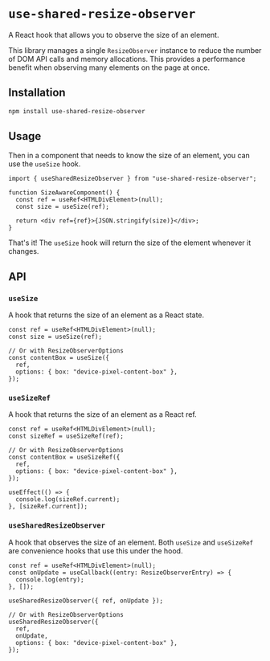 # `use-shared-resize-observer`

A React hook that allows you to observe the size of an element.

This library manages a single `ResizeObserver` instance to reduce the number of DOM API calls and memory allocations.
This provides a performance benefit when observing many elements on the page at once.

## Installation

```bash
npm install use-shared-resize-observer
```

## Usage

Then in a component that needs to know the size of an element, you can use the `useSize` hook.

```tsx
import { useSharedResizeObserver } from "use-shared-resize-observer";

function SizeAwareComponent() {
  const ref = useRef<HTMLDivElement>(null);
  const size = useSize(ref);

  return <div ref={ref}>{JSON.stringify(size)}</div>;
}
```

That's it! The `useSize` hook will return the size of the element whenever it changes.

## API

### `useSize`

A hook that returns the size of an element as a React state.

```tsx
const ref = useRef<HTMLDivElement>(null);
const size = useSize(ref);

// Or with ResizeObserverOptions
const contentBox = useSize({
  ref,
  options: { box: "device-pixel-content-box" },
});
```

### `useSizeRef`

A hook that returns the size of an element as a React ref.

```tsx
const ref = useRef<HTMLDivElement>(null);
const sizeRef = useSizeRef(ref);

// Or with ResizeObserverOptions
const contentBox = useSizeRef({
  ref,
  options: { box: "device-pixel-content-box" },
});

useEffect(() => {
  console.log(sizeRef.current);
}, [sizeRef.current]);
```

### `useSharedResizeObserver`

A hook that observes the size of an element.
Both `useSize` and `useSizeRef` are convenience hooks that use this under the hood.

```tsx
const ref = useRef<HTMLDivElement>(null);
const onUpdate = useCallback((entry: ResizeObserverEntry) => {
  console.log(entry);
}, []);

useSharedResizeObserver({ ref, onUpdate });

// Or with ResizeObserverOptions
useSharedResizeObserver({
  ref,
  onUpdate,
  options: { box: "device-pixel-content-box" },
});
```
